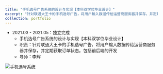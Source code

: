 ```yaml
---
title: "手机选号广告系统的设计与实现【本科双学位毕业设计】"
excerpt: "针对联通大王卡的手机选号广告，将用户输入数据传给运营商服务器并保存，并定期获取订单状态。包括前后端的开发<br/><img src='https://cdn.jsdelivr.net/gh/george-wyy/MyPic/202305222252968.png'>"
collection: portfolio
---
```

- 2021.03 - 2021.05：独立完成
  - 手机选号广告系统的设计与实现【本科双学位毕业设计】
  - 职责：针对联通大王卡的手机选号广告，将用户输入数据传给运营商服务器并保存，并定期获取订单状态。包括前后端的开发
  - 导师：李辉

![手机选号系统](https://cdn.jsdelivr.net/gh/george-wyy/MyPic/202305222252968.png)